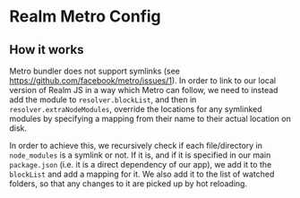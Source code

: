 # Realm Metro Config

## How it works

Metro bundler does not support symlinks (see https://github.com/facebook/metro/issues/1).
In order to link to our local version of Realm JS in a way which Metro can follow, we need to instead add the module to `resolver.blockList`, and then in `resolver.extraNodeModules`, override the locations for any symlinked modules by specifying a mapping from their name to their actual location on disk.

In order to achieve this, we recursively check if each file/directory in `node_modules` is a symlink or not. If it is, and if it is specified in our main `package.json` (i.e. it is a direct dependency of our app), we add it to the `blockList` and add a mapping for it. We also add it to the list of watched folders, so that any changes to it are picked up by hot reloading.
